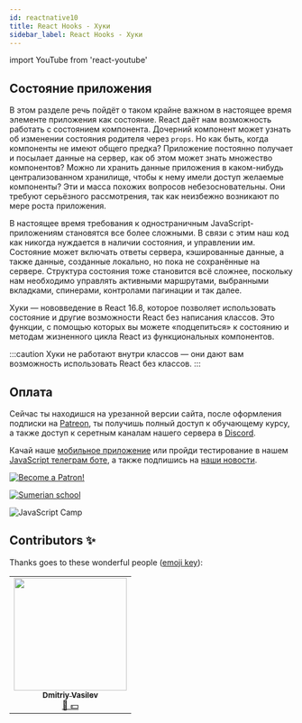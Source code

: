 ```yaml
---
id: reactnative10
title: React Hooks - Хуки
sidebar_label: React Hooks - Хуки
---
```


import YouTube from 'react-youtube'

## Состояние приложения

В этом разделе речь пойдёт о таком крайне важном в настоящее время элементе приложения как состояние. React даёт нам возможность работать с состоянием компонента. Дочерний компонент может узнать об изменении состояния родителя через `props`. Но как быть, когда компоненты не имеют общего предка? Приложение постоянно получает и посылает данные на сервер, как об этом может знать множество компонентов? Можно ли хранить данные приложения в каком-нибудь централизованном хранилище, чтобы к нему имели доступ желаемые компоненты? Эти и масса похожих вопросов небезосновательны. Они требуют серьёзного рассмотрения, так как неизбежно возникают по мере роста приложения.

В настоящее время требования к одностраничным JavaScript-приложениям становятся все более сложными. В связи с этим наш код как никогда нуждается в наличии состояния, и управлении им. Состояние может включать ответы сервера, кэшированные данные, а также данные, созданные локально, но пока не сохранённые на сервере. Структура состояния тоже становится всё сложнее, поскольку нам необходимо управлять активными маршрутами, выбранными вкладками, спинерами, контролами пагинации и так далее.

Хуки — нововведение в React 16.8, которое позволяет использовать состояние и другие возможности React без написания классов. Это функции, с помощью которых вы можете «подцепиться» к состоянию и методам жизненного цикла React из функциональных компонентов.

:::caution
Хуки не работают внутри классов — они дают вам возможность использовать React без классов.
:::

<!-- ## useState - Хук состояния 📌

Первый хук, который мы изучим, это функция `useState`.

```SnackPlayer name=index.js
import React, { useState } from 'react'
import { Text, Button } from 'react-native'

const App = () => {
  // Объявление переменной состояния, которую мы назовём "count"
  const [count, setCount] = useState(0)

  return (
    <>
      <Text>Вы кликнули {count} раз</Text>
      <Button title="Нажми на меня" onPress={() => setCount(count + 1)} />
    </>
  )
}


export default App
```

В этом примере, `useState` — это хук. Мы вызываем его, чтобы наделить наш функциональный компонент внутренним состоянием. React будет хранить это состояние между рендерами. Вызов `useState` возвращает массив с двумя элементами, который содержит: текущее значение состояния(getter) и функцию для его обновления(setter). Эту функцию можно использовать где угодно, например, в обработчике событий.
Единственный аргумент `useState` — это начальное состояние. В примере выше — это `0`, так как наш счётчик начинается с нуля. Исходное значение аргумента используется только при первом рендере.

## useEffect - Хук эффекта ⚡️

Вам скорее всего доводилось ранее запрашивать данные, делать подписки или вручную менять DOM из React-компонента. Мы расцениваем эти операции как «побочные эффекты» (или сокращённо «эффекты»), так как они могут влиять на работу других компонентов и их нельзя выполнить во время рендера.
С помощью хука эффекта `useEffect` вы можете выполнять побочные эффекты из функционального компонента.

К примеру, этот компонент получает данные c сервера и отображает их в компоненте `FlatList`. Для того чтобы увидеть данные в превью, необходимо выбрать устройство `iOS` или `Android` по желанию.

```SnackPlayer name=index.js
import React, { useEffect, useState } from 'react'
import { ActivityIndicator, FlatList, Text, View } from 'react-native'

const App = () => {
  const [data, setData] = useState([])

  useEffect(async () => {
    let response = await fetch('https://reactnative.dev/movies.json')
    let json = await response.json()
    setData(json.movies)
  }, [])

  return (
    <View style={{flex: 1, padding: 24}}>
      <FlatList
        data={data}
        keyExtractor={({id}, index) => id}
        renderItem={({item}) => (
          <Text>
            {item.title}, {item.releaseYear}
          </Text>
        )}
      />
    </View>
  )
}

export default App
```

## Правила хуков

Хуки — обычные JavaScript-функции, но существует два правила, которым нужно следовать.

### Используйте хуки только на верхнем уровне

Не вызывайте хуки внутри циклов, условных операторов или вложенных функций. Вместо этого всегда используйте хуки только внутри React-функций, до возврата какого-либо значения из них. Исполнение этого правила гарантирует, что хуки вызываются в одинаковой последовательности при каждом рендере компонента. Это позволит React правильно сохранять состояние хуков между множественными вызовами `useState` и `useEffect`.

### Вызывайте хуки только из React-функций

Не вызывайте хуки из обычных функций JavaScript. Вместо этого можно:

- ✅ Вызывать хуки из функционального компонента React.
- ✅ Вызывать хуки из пользовательского хука.
  Следуя этому правилу, можно гарантировать, что вся логика состояния компонента чётко видна из исходного кода.

Чтобы соблюдать правила хуков используйте [плагин для ESLint](https://ru.reactjs.org/docs/hooks-rules.html#eslint-plugin)

О том как самому создать пользовательский хук читайте [здесь](https://ru.reactjs.org/docs/hooks-custom.html)

## Проблемы?

![Problem](https://media.giphy.com/media/xTiTnGeUsWOEwsGoG4/giphy.gif)

Пишите в [Discord](https://discord.gg/6GDAfXn) или телеграмм [чат](https://t.me/jscampapp), а также подписывайтесь на наши [новости](https://t.me/javascriptapp)

![JavaScript Camp](/img/bandlink.png)

## Вопросы

Функции, с помощью которых вы можете «подцепиться» к состоянию и методам жизненного цикла React из функциональных компонентов?

1. Зацепы
2. Прицепы
3. Хуки

Хуки — нововведение в React, которое позволяет использовать состояние и другие возможности React без написания классов c версии:

1. React 16.5
2. React 16.8
3. React 16.9

Как называется хук состояния приложения?

1. `useState`
2. `useEffect`
3. `useReduce`

С помощью какого хука вы можете выполнять побочные эффекты из функционального компонента?

1. `useState`
2. `useEffect`
3. `useReduce`

Хуки вызываются из циклов, условных операторов или вложенных функций?

1. `true`
2. `false`

Хуки можно вызывать только из React-функций?

1. `true`
2. `false`

## Done ✅

Чтобы узнать, насколько хорошо вы усвоили этот урок, пройдите тест в [мобильном приложении](http://onelink.to/njhc95) нашей школы по этой теме или в [боте Telegram](https://t.me/javascriptcamp_bot).

![Sumerian school](/img/app.jpg)

## Ссылки:

1. [React Native](https://ru.reactjs.org/docs/hooks-intro.html)
2. [Learn React](https://learn-reactjs.ru/training-project/app-state)

[![Become a Patron!](/img/logo/patreon.jpg)](https://www.patreon.com/bePatron?u=31769291) -->

## Оплата

Сейчас ты находишся на урезанной версии сайта, после оформления подписки на [Patreon](https://www.patreon.com/javascriptcamp), ты получишь полный доступ к обучающему курсу, а также доступ к серетным каналам нашего сервера в [Discord](https://discord.gg/6GDAfXn).  

Качай наше [мобильное приложение](http://onelink.to/njhc95) или пройди тестирование в нашем [JavaScript телеграм боте](https://t.me/javascriptcamp_bot), а также подпишись на [наши новости](https://t.me/javascriptapp).

[![Become a Patron!](/img/logo/patreon.jpg)](https://www.patreon.com/bePatron?u=31769291)


[![Sumerian school](/img/app.jpg)](http://onelink.to/njhc95)

![JavaScript Camp](/img/bandlink.png)

## Contributors ✨

Thanks goes to these wonderful people ([emoji key](https://allcontributors.org/docs/en/emoji-key)):


<table>
  <tr>
    <td align="center"><a href="https://fullstackserverless.github.io/"><img src="https://avatars0.githubusercontent.com/u/6774813?v=4?s=200" width="200px;" alt=""/><br /><sub><b>Dmitriy Vasilev</b></sub></a><br /><a href="#financial-gHashTag" title="Financial">📖 💵</a></td>
  </tr>
</table>
